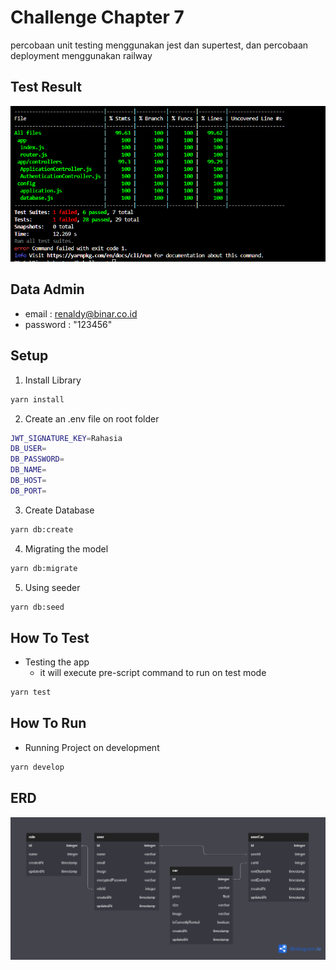 # Challenge Chapter 7
percobaan unit testing menggunakan jest dan supertest, dan percobaan deployment menggunakan railway

## Test Result
![Test Result](./test.png)

## Data Admin

-   email : renaldy@binar.co.id
-   password : "123456"

## Setup

1. Install Library

```bash
yarn install
```

2. Create an .env file on root folder

```bash
JWT_SIGNATURE_KEY=Rahasia
DB_USER=
DB_PASSWORD=
DB_NAME=
DB_HOST=
DB_PORT=
```

3. Create Database

```bash
yarn db:create
```

4. Migrating the model

```bash
yarn db:migrate
```

5. Using seeder

```bash
yarn db:seed
```

## How To Test

-   Testing the app
    -   it will execute pre-script command to run on test mode

```bash
yarn test
```

## How To Run

-   Running Project on development

```bash
yarn develop
```

## ERD
![db](./erd.png)
